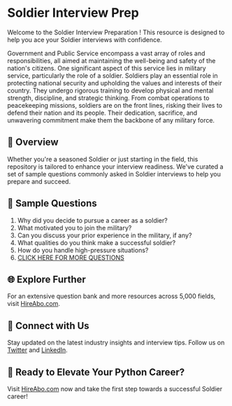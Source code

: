# Soldier Interview Prep

Welcome to the Soldier Interview Preparation ! This resource is designed to help you ace your Soldier interviews with confidence.

Government and Public Service encompass a vast array of roles and responsibilities, all aimed at maintaining the well-being and safety of the nation's citizens. One significant aspect of this service lies in military service, particularly the role of a soldier. Soldiers play an essential role in protecting national security and upholding the values and interests of their country. They undergo rigorous training to develop physical and mental strength, discipline, and strategic thinking. From combat operations to peacekeeping missions, soldiers are on the front lines, risking their lives to defend their nation and its people. Their dedication, sacrifice, and unwavering commitment make them the backbone of any military force.

## 🚀 Overview

Whether you're a seasoned Soldier or just starting in the field, this repository is tailored to enhance your interview readiness. We've curated a set of sample questions commonly asked in Soldier interviews to help you prepare and succeed.

## 📝 Sample Questions

1. Why did you decide to pursue a career as a soldier?
2. What motivated you to join the military?
3. Can you discuss your prior experience in the military, if any?
4. What qualities do you think make a successful soldier?
5. How do you handle high-pressure situations?
6. [CLICK HERE FOR MORE QUESTIONS](https://hireabo.com/job/17_3_1/Soldier)

## 🌐 Explore Further

For an extensive question bank and more resources across 5,000 fields, visit [HireAbo.com](https://www.hireabo.com).

## 📱 Connect with Us

Stay updated on the latest industry insights and interview tips. Follow us on [Twitter](https://twitter.com/hireabo) and [LinkedIn](https://www.linkedin.com/in/hire-abo-3609972a8/).

## 🚀 Ready to Elevate Your Python Career?

Visit [HireAbo.com](https://www.hireabo.com) now and take the first step towards a successful Soldier career!